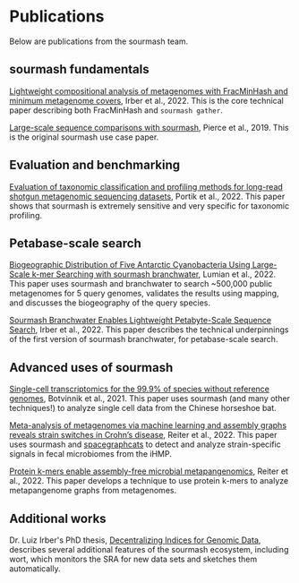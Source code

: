 # Publications

Below are publications from the sourmash team.

## sourmash fundamentals

[Lightweight compositional analysis of metagenomes with FracMinHash and minimum metagenome covers](https://www.biorxiv.org/content/10.1101/2022.01.11.475838v2), Irber et al., 2022. This is the core technical paper describing both FracMinHash and `sourmash gather`.

[Large-scale sequence comparisons with sourmash](https://f1000research.com/articles/8-1006),
Pierce et al., 2019. This is the original sourmash use case paper.

## Evaluation and benchmarking

[Evaluation of taxonomic classification and profiling methods for long-read shotgun metagenomic sequencing datasets](https://bmcbioinformatics.biomedcentral.com/articles/10.1186/s12859-022-05103-0),
Portik et al., 2022. This paper shows that sourmash is extremely
sensitive and very specific for taxonomic profiling.

## Petabase-scale search

[Biogeographic Distribution of Five Antarctic Cyanobacteria Using Large-Scale k-mer Searching with sourmash branchwater](https://www.biorxiv.org/content/10.1101/2022.10.27.514113v1),
Lumian et al., 2022. This paper uses sourmash and branchwater to
search ~500,000 public metagenomes for 5 query genomes, validates the
results using mapping, and discusses the biogeography of the query
species.

[Sourmash Branchwater Enables Lightweight Petabyte-Scale Sequence Search](https://www.biorxiv.org/content/10.1101/2022.11.02.514947v1),
Irber et al., 2022. This paper describes the technical underpinnings
of the first version of sourmash branchwater, for petabase-scale search.

## Advanced uses of sourmash

[Single-cell transcriptomics for the 99.9% of species without reference genomes](https://www.biorxiv.org/content/10.1101/2021.07.09.450799v1.abstract),
Botvinnik et al., 2021. This paper uses sourmash (and many other
techniques!) to analyze single cell data from the Chinese horseshoe
bat.

[Meta-analysis of metagenomes via machine learning and assembly graphs reveals strain switches in Crohn’s disease](https://www.biorxiv.org/content/10.1101/2022.06.30.498290v1.abstract),
Reiter et al., 2022. This paper uses sourmash and
[spacegraphcats](https://spacegraphcats.github.io/spacegraphcats/) to
detect and analyze strain-specific signals in fecal microbiomes from
the iHMP.

[Protein k-mers enable assembly-free microbial metapangenomics](https://www.biorxiv.org/content/10.1101/2022.06.27.497795v1),
Reiter et al., 2022. This paper develops a technique to use protein
k-mers to analyze metapangenome graphs from metagenomes.

## Additional works

Dr. Luiz Irber's PhD thesis,
[Decentralizing Indices for Genomic Data](https://github.com/luizirber/phd/releases),
describes several additional features of the sourmash ecosystem,
including wort, which monitors the SRA for new data sets and sketches
them automatically.
